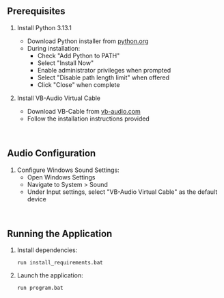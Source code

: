 ## Prerequisites

1. Install Python 3.13.1
   - Download Python installer from [python.org](https://www.python.org/ftp/python/3.13.1/python-3.13.1-amd64.exe)
   - During installation:
     - Check "Add Python to PATH"
     - Select "Install Now" 
     - Enable administrator privileges when prompted
     - Select "Disable path length limit" when offered
     - Click "Close" when complete

2. Install VB-Audio Virtual Cable
   - Download VB-Cable from [vb-audio.com](https://download.vb-audio.com/Download_CABLE/VBCABLE_Driver_Pack45.zip)
   - Follow the installation instructions provided

<br>

## Audio Configuration

1. Configure Windows Sound Settings:
   - Open Windows Settings
   - Navigate to System > Sound
   - Under Input settings, select "VB-Audio Virtual Cable" as the default device

<br>

## Running the Application

1. Install dependencies:
   ```
   run install_requirements.bat
   ```

2. Launch the application:
   ```
   run program.bat
   ```

